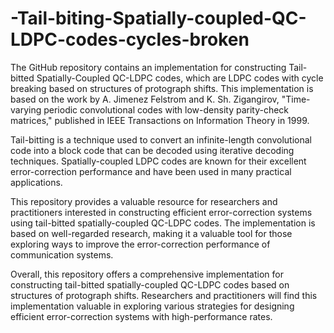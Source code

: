 # -Tail-biting-Spatially-coupled-QC-LDPC-codes-cycles-broken
The GitHub repository contains an implementation for constructing Tail-bitted Spatially-Coupled QC-LDPC codes, which are LDPC codes with cycle breaking based on structures of protograph shifts. This implementation is based on the work by A. Jimenez Felstrom and K. Sh. Zigangirov, "Time-varying periodic convolutional codes with low-density parity-check matrices," published in IEEE Transactions on Information Theory in 1999.

Tail-bitting is a technique used to convert an infinite-length convolutional code into a block code that can be decoded using iterative decoding techniques. Spatially-coupled LDPC codes are known for their excellent error-correction performance and have been used in many practical applications.

This repository provides a valuable resource for researchers and practitioners interested in constructing efficient error-correction systems using tail-bitted spatially-coupled QC-LDPC codes. The implementation is based on well-regarded research, making it a valuable tool for those exploring ways to improve the error-correction performance of communication systems.

Overall, this repository offers a comprehensive implementation for constructing tail-bitted spatially-coupled QC-LDPC codes based on structures of protograph shifts. Researchers and practitioners will find this implementation valuable in exploring various strategies for designing efficient error-correction systems with high-performance rates.
